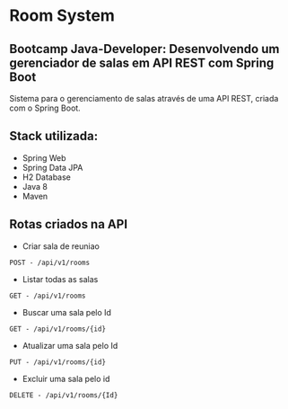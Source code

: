 # Room System

<h2>Bootcamp Java-Developer: Desenvolvendo um gerenciador 
de salas em API REST com Spring Boot</h2>

Sistema para o gerenciamento de salas
através de uma API REST, criada com o Spring Boot.

## Stack utilizada:

 * Spring Web
 * Spring Data JPA
 * H2 Database
 * Java 8
 * Maven
 
## Rotas criados na API

* Criar sala de reuniao
```shell script
POST - /api/v1/rooms
```

* Listar todas as salas
```shell script
GET - /api/v1/rooms
```

* Buscar uma sala pelo Id
```shell script
GET - /api/v1/rooms/{id}
```

* Atualizar uma sala pelo Id
```shell script
PUT - /api/v1/rooms/{id}
```

* Excluir uma sala pelo id
```shell script
DELETE - /api/v1/rooms/{Id}
```




 
